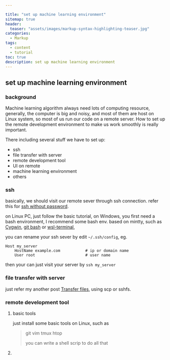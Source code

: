 ```yaml
---

title: "set up machine learning environment"
sitemap: true
header:
  teaser: "assets/images/markup-syntax-highlighting-teaser.jpg"
categories:
  - Markup
tags:
  - content
  - tutorial
toc: true
description: set up machine learning environment
---
```

## set up machine learning environment

### background

Machine learning algorithm always need lots of computing resource, generally, the computer is big and noisy, and most of them are host on Linux system, so most of us run our code on a remote server. How to set up the remote development environment to make us work smoothly is really important.

There including several stuff we have to set up:

* ssh 
* file transfer with server
* remote development tool
* UI on remote
* machine learning environment
* others

### ssh

basically, we should visit our remote sever through ssh connection. refer this for [ssh without password](<http://www.linuxproblem.org/art_9.html>). 

on Linux PC, just follow the basic tutorial, on Windows, you first need a bash environment, I recommend some bash env. based on mintty, such as [Cygwin](<http://cygwin.com/>), [git bash](<https://www.git-scm.com/downloads>) or [wsl-terminal](<https://github.com/goreliu/wsl-terminal>), 

you can rename your ssh sever by edit `~/.ssh/config`, eg.

```
Host my_server                       
    HostName example.com           # ip or domain name
    User root                      # user name
```

then your can just visit your server by `ssh my_server`

### file transfer with server

just refer my another post  [Transfer files](<https://dongdongbh.tech/markup/file-transport/>), using scp or sshfs.

### remote development tool

1. basic tools

   just install some basic tools on Linux, such as 

   > git vim tmux htop 
   >
   > you can write a shell scrip to do all that

2. 





 